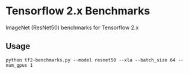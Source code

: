 # Tensorflow 2.x Benchmarks

ImageNet (ResNet50) benchmarks for Tensorflow 2.x

## Usage

```
python tf2-benchmarks.py --model resnet50 --xla --batch_size 64 --num_gpus 1
```
